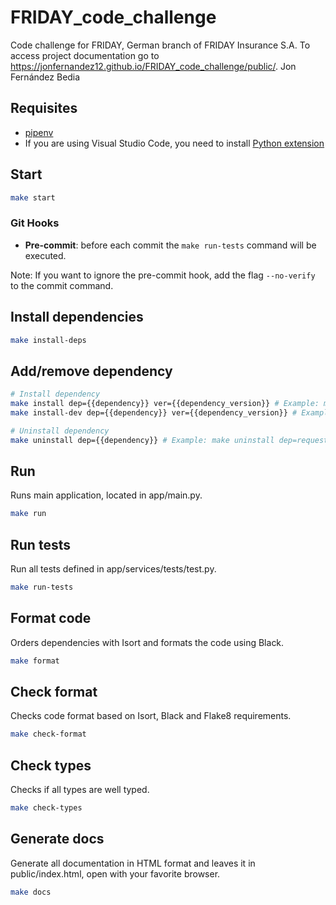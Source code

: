 # FRIDAY_code_challenge
Code challenge for FRIDAY, German branch of FRIDAY Insurance S.A.
To access project documentation go to https://jonfernandez12.github.io/FRIDAY_code_challenge/public/.
Jon Fernández Bedia

## Requisites

- [pipenv](https://pypi.org/project/pipenv/)
- If you are using Visual Studio Code, you need to install [Python extension](https://marketplace.visualstudio.com/items?itemName=ms-python.python)
## Start

```bash
make start
```

### Git Hooks

* **Pre-commit**: before each commit the `make run-tests` command will be executed. 

Note: If you want to ignore the pre-commit hook, add the flag `--no-verify` to the commit command.


## Install dependencies

```bash
make install-deps
```

## Add/remove dependency

```bash
# Install dependency
make install dep={{dependency}} ver={{dependency_version}} # Example: make install dep=requests ver=2.26.0
make install-dev dep={{dependency}} ver={{dependency_version}} # Example: make install-dev dep=requests ver=2.26.0

# Uninstall dependency
make uninstall dep={{dependency}} # Example: make uninstall dep=requests
```

## Run

Runs main application, located in app/main.py.

```bash
make run
```

## Run tests

Run all tests defined in app/services/tests/test.py.

```bash
make run-tests
```

## Format code

Orders dependencies with Isort and formats the code using Black.

```bash
make format
```

## Check format

Checks code format based on Isort, Black and Flake8 requirements.

```bash
make check-format
```

## Check types

Checks if all types are well typed.

```bash
make check-types
```

## Generate docs

Generate all documentation in HTML format and leaves it in public/index.html, open with your favorite browser.

```bash
make docs
```
